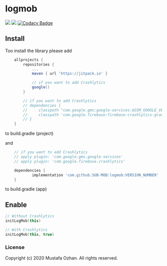 # logmob

[![](https://jitci.com/gh/SUB-MOB/logmob/svg)](https://jitci.com/gh/SUB-MOB/logmob)
[![](https://jitpack.io/v/SUB-MOB/logmob.svg)](https://jitpack.io/#SUB-MOB/logmob)
[![Codacy Badge](https://api.codacy.com/project/badge/Grade/114b2f31e5c9420b8fe1683cfc290f33)](https://www.codacy.com/gh/SUB-MOB/logmob?utm_source=github.com&amp;utm_medium=referral&amp;utm_content=SUB-MOB/logmob&amp;utm_campaign=Badge_Grade)

## Install

Too install the library please add
```gradle
	allprojects {
		repositories {
			...
			maven { url 'https://jitpack.io' }

            // if you want to add Crashlytics
            google()
		}

        // if you want to add Crashlytics
        // dependencies {
        //     classpath "com.google.gms:google-services:$GSM_GOOGLE_VERSION"
        //     classpath 'com.google.firebase:firebase-crashlytics-gradle:$CRASHLYTICS_VERSION'
        // }
	}
```
to build.gradle (project)

and
```gradle
    // if you want to add Crashlytics
    // apply plugin: 'com.google.gms.google-services'
    // apply plugin: 'com.google.firebase.crashlytics'

	dependencies {
	        implementation 'com.github.SUB-MOB:logmob:VERSION_NUMBER'
	}
```
to build.gradle (app)

## Enable

```kotlin
// Without Crashlytics
initLogMob(this)

// With Crashlytics
initLogMob(this, true)
```

### License
Copyright (c) 2020 Mustafa Ozhan. All rights reserved.
